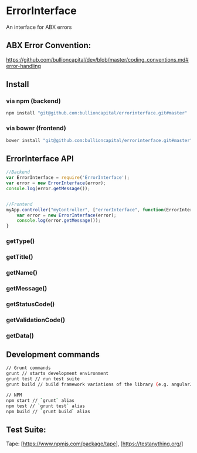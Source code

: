 # ErrorInterface

An interface for ABX errors

## ABX Error Convention:
https://github.com/bullioncapital/dev/blob/master/coding_conventions.md#error-handling

## Install

### via npm (backend)

```sh
npm install "git@github.com:bullioncapital/errorinterface.git#master"
```

### via bower (frontend)

```sh
bower install "git@github.com:bullioncapital/errorinterface.git#master"
```

## ErrorInterface API

```js
//Backend
var ErrorInterface = require('ErrorInterface');
var error = new ErrorInterface(error);
console.log(error.getMessage());


//Frontend
myApp.controller("myController", ["errorInterface", function(ErrorInterface)){
	var error = new ErrorInterface(error);
	console.log(error.getMessage());
}
```

### getType()



### getTitle()



### getName()



### getMessage()



### getStatusCode()



### getValidationCode()



### getData()



## Development commands

```sh
// Grunt commands
grunt // starts development environment
grunt test // run test suite
grunt build // build framework variations of the library (e.g. angularJS)

// NPM
npm start // `grunt` alias
npm test // `grunt test` alias
npm build // `grunt build` alias
```

## Test Suite:
Tape: [https://www.npmjs.com/package/tape], [https://testanything.org/]
